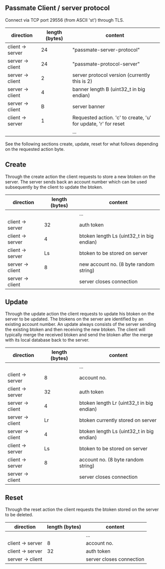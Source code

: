 Passmate Client / server protocol
---------------------------------

Connect via TCP port 29556 (from ASCII 'st') through TLS.

| direction 	   | length (bytes) | content |
| ---------------- | -------------- | ------- |   
| client -> server | 24 			| "passmate-server-protocol" |
| server -> client | 24 			| "passmate-protocol-server" |
| server -> client | 2 				| server protocol version (currently this is 2) |
| server -> client | 4 				| banner length B (uint32_t in big endian) |
| server -> client | B 				| server banner |
| client -> server | 1 				| Requested action. 'c' to create, 'u' for update, 'r' for reset |
|                  |                | ... |

See the following sections create, update, reset for what follows depending on the requested action byte.

## Create

Through the create action the client requests to store a new btoken on the server. The server sends back an account number which can be used subsequently by the client to update the btoken.

| direction        | length (bytes) | content |
| ---------------- | -------------- | ------- |   
|                  |                | ...|
| client -> server | 32             | auth token |
| client -> server | 4              | btoken length Ls (uint32_t in big endian) |
| client -> server | Ls             | btoken to be stored on server |
| server -> client | 8              | new account no. (8 byte random string) |
| server -> client |                | server closes connection |

## Update

Through the update action the client requests to update his btoken on the server to be updated. The btokens on the server are identified by an existing account number. An update always consists of the server sending the existing btoken and then receiving the new btoken. The client will typically merge the received btoken and send the btoken after the merge with its local database back to the server.

| direction        | length (bytes) | content |
| ---------------- | -------------- | ------- |   
|                  |                | ...|
| client -> server | 8              | account no. |
| client -> server | 32             | auth token |
| server -> client | 4              | btoken length Lr (uint32_t in big endian) |
| server -> client | Lr             | btoken currently stored on server |
| server -> client | 4              | btoken length Ls (uint32_t in big endian) |
| client -> server | Ls             | btoken to be stored on server |
| client -> server | 8              | account no. (8 byte random string) |
| server -> client |                | server closes connection |


## Reset

Through the reset action the client requests the btoken stored on the server to be deleted.

| direction        | length (bytes) | content |
| ---------------- | -------------- | ------- |   
|                  |                | ...|
| client -> server | 8              | account no. |
| client -> server | 32             | auth token |
| server -> client |                | server closes connection |